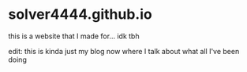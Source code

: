 # solver4444.github.io
this is a website that I made for... idk tbh

edit: this is kinda just my blog now where I talk about what all I've been doing
